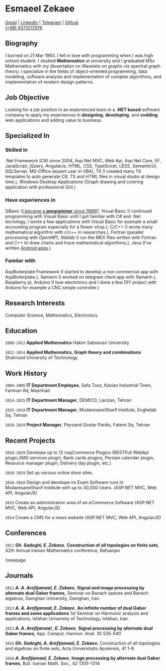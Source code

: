 <!-- V 0.0.2 -->

  <link href="media/kjhealy-screen.css" type="text/css" rel="stylesheet" media="screen">
  <link href="media/kjhealy-print.css" type="text/css" rel="stylesheet" media="print">

  <link href="https://raw.githubusercontent.com/EsmaeelZekaee/Resume/master/media/kjhealy-screen.css" type="text/css" rel="stylesheet" media="screen">
  <link href="https://raw.githubusercontent.com/EsmaeelZekaee/Resume/master/media/kjhealy-print.css" type="text/css" rel="stylesheet" media="print">

# Esmaeel Zekaee

<div id="webaddress">
  <a target="_blank" href="mailto:zekaee.esmaeel@gmail.com">Gmail</a>
   |  <a target="_blank" href="https://www.linkedin.com/in/zekaee-esmaeel-37474aab/">LinkedIn</a> | 
   <a target="_blank" href="https://t.me/Izmaeilz">Telegram</a>
   |
   <a target="_blank" href="https://github.com/EsmaeelZekaee/Resume">
   Github</a>
</div>
  
<div id="webaddress">
   <a target="_blank" href="tel:+989371217979">(+98) 9371217979</a>
</div>

## Biography

I borned on 21 Mar 1983. I fell in love with programming when I was high school student. I studied **Mathematics** at university and I graduated MSc Mathematics with my dissertation on Wavelets on graphs via spectral graph theory. I specialize in the fields of object-oriented programming, data modeling, software analysis and implementation of complex algorithms, and implementation of modern design patterns.

## Job Objective 

Looking for a job position in an experienced team in a **.NET based** software company to apply my experiences in **designing**, **developing**, and **codding** web applications and adding value to business.

## Specialized In

### Skilled in

.Net Framework (C#) since 2004, Asp.Net MVC, Web Api, Asp.Net Core, EF, JavaScript, jQuery, AngularJs, HTML, CSS, TypeScirpt, LESS, SemanticUI, SQLServer, MS-Office (expert user in VBA), T4 (I created many T4 templates to auto generate C#, TS and HTML files in visual studio at design time.), Windows Desktop Applications (Graph drawing and coloring application with professional GUI.)

### Have experiences in
QBasic ([I became a **programmer** since 1999!](https://github.com/EsmaeelZekaee/clock)),
Visual Basic (I continued programming with Visual Basic until I got familiar with C# and .Net tecnology, I wrote a few applications with Visual Basic for example a small accounting program especially for a flower shop.),
C/C++ (I wrote many mathematical algorithm with c/c++ in researches.), Fortran (parallel processing with *OpenMP*), Matlab (I run the MEX files written with Fortran and C++ to draw charts and trace mathematical algorithms.), Java (I've written [Android apps](https://github.com/EsmaeelZekaee/AQuranProject).)

### Familar with

AspBoilerplate Framework (I started to develop a non commercial app with AspBoilerplate.),  Xamarin (I worked on telegram client app with Xamarin.), Raspberry pi, Arduino (I love electronics and I done a few DIY project with Arduino for example a  CNC simple controller.)

## Research Interests
Computer Science, Mathematics, Electronics.

## Education

`2008-2012`
__Applied Mathematics__ Hakim Sabsevari University

`2012-2014`
__Applied Mathematics, Graph theory and combinations__ Shahrood University of Technology

## Work History

`2004-2005`
__IT Department Employee__, Safa Toos, Kavian Industrial Town, Fariman Rd, Mashhad

`2014-2015`
__IT Department Manager__, DEMICO, Lavizan, Tehran

`2015-2019`
__IT Department Manager__, ModaresaneSharif Institute, Enghelab Sq, Tehran

`2018-2019`
__Project Manager__, Peyvand Gostar Pardis, Fatemi Sq, Tehran

## Recent Projects

`2018-2019`
Develope up to 12 nopCommerce Plugins (RESTFull WebApi plugin,SMS services plugin, Bank cards plugins, Persian calendar plugin, Resource manager plugin, Delivery day plugin, etc.)


`2018-2019`
Set up various online store sites.

`2016-2018` 
Design and develope nn Exam Software runs in ModaresaneSharif Institute with up to 30,000 Users. (ASP.NET MVC, Web API, AngularJS)


`2015` 
Create an administration area of an eCommerce Software (ASP.NET MVC, Web API, AngularJS)

`2014` 
Create a CMS for a news website (ASP.NET MVC, Web API, AngularJS)

## Conferences

`2011`
***Gh. Sadeghi, E. Zekaee***, **Construction of all topologies on finite sets**, 42th Annual Iranian Mathematics conference, Rafsanjan

 \newpage

## Journals

`2011`
***A. A. Arefijamaal, E. Zekaee***, **Signal and image processing by alternate dual Gabor frames,** Seminar on Banach spaces and Banach algebras, Damghan University, Damghan, Iran.

`2013`
***A. A. Arefijamaal, E. Zekaee***, **An infinite number of dual Gabor frames and some applications** 1st Seminar on Harmonic analysis and applications, Isfahan University of Technology, Isfahan, Iran. 

`2013`
 ***A. A. Arefijamaal , E. Zekaee***, **Signal processing by alternate dual Gabor frames**, App. Comput. Harmon. Anal. 35 535-540

`2015`
***Gh. Sadeghi, A. Arefijamaal, E. Zekaee***, Construction of all topologies and algebras on finite sets, Acta Universitatis Apulensis, 41 1-9.

`2016`
***A. Arefijamaal, E. Zekaee***, **Image processing by alternate dual Gabor frames**, Bull. Iranian Math. Soc., 42 1305-1314



  
